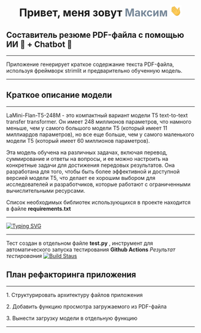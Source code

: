 <h1 align="center"> Привет, меня зовут <span style="color:#778899"> Максим </span> 
<img src="https://github.com/VoroninMaxim/project_sentiment_text_3/blob/main/Hi.gif" height="30"/></h1>

## Cоставитель резюме PDF-файла с помощью ИИ 📃 + Chatbot 🤖
<hr>
<p>Приложение генерирует краткое содержание текста PDF-файла, используя фреймворк strimlit и предварительно обученную модель.</p>
<hr> 

## Краткое описание модели
<hr>
<p>LaMini-Flan-T5-248M - это компактный вариант модели T5 text-to-text transfer transformer. Он имеет 248 миллионов параметров, 
что намного меньше, чем у самого большого модели T5 (который имеет 11 миллиардов параметров), но все еще больше, 
чем у самого маленького модели T5 (который имеет 60 миллионов параметров).</p>

<p>Эта модель обучена на различных задачах, включая перевод, суммирование и ответы на вопросы, и ее можно настроить на конкретные 
задачи для достижения передовых результатов. Она разработана для того, чтобы быть более эффективной и доступной версией модели T5, 
что делает ее хорошим выбором для исследователей и разработчиков, которые работают с ограниченными вычислительными ресурсами.</p>

Список необходимых библиотек использующихся в проекте находится в файле **requirements.txt**
<hr>

[![Typing SVG](https://readme-typing-svg.herokuapp.com?font=Fira+Code&pause=1000&color=000000&random=false&width=435&lines=Link+to+apps+in+Streamlit)](https://khdge7babttsqerttx7n5q.streamlit.app/)

<hr>

Тест создан в отдельном файле  **test.py** , инструмент для автоматического запуска тестирования  **Github Actions**
_Результат тестирования_
[![Build Staus](https://github.com/VoroninMaxim/Sum-Bot-LaMini-Flan-t5/actions/workflows/python-app.yml/badge.svg?branch=main)]()

## План рефакторинга приложения
<hr>
<p>1. Структурировать архитектуру файлов приложения</p>
<p>2. Добавить функцию просмотра загружаемого из PDF-файла</p>
<p>3. Вынести загрузку модели в отдельную функцию</p>
<hr>